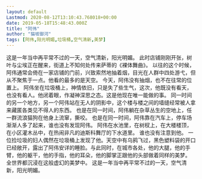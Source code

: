 ```yaml
---
layout: default
Lastmod: 2020-08-12T13:10:43.768018+00:00
date: 2019-05-18T15:48:43.000Z
title: "阿伟"
author: "猫坂御河"
tags: [阿伟,阳光明媚,垃圾桶,空气清新,美梦]
---
```


这是一年当中再平常不过的一天，空气清新，阳光明媚。 此时店铺刚刚开张，树叶与尘埃正在醒来，街道上不知何处传来萨蒂的《裸体舞曲》。 以往的这个时候，阿伟通常会倚在一家店铺的门前，兴致索然地抽着烟，目光在人群中四处游弋，但从不聚焦于一点。他看的最多的是天空。 今天，阿伟没有抽烟，也不在往常的位置上。 阿伟坐在垃圾桶上，神情依旧，只是失了些生气，这次，他既没有看天，也没有看人。他闭着眼，作凝神深思之态。这是他现在唯一能做的事。 同一时间的另一个地方，另一个阿伟站在无人的阴影中，这个楼与楼之间的墙缝经常被人拿来藏匿各类见不得人的东西。 也是在同一时间，阿伟躺在杂草丛生的空地上，任一群流浪猫狗在他身上流窜，撕咬。 也是在同一时间，阿伟靠在汽车上，停车场渐渐人多了起来，谁也没有发现阿伟。 阿伟在水池里，在树杈上，在大楼楼顶，在小区灌木丛中，在热闹非凡的迪斯科舞厅的下水道里。 谁也没有注意到他。 一位捡垃圾的妇人偶然在垃圾桶上发现了他。天空中有乌鸦飞过，黑色塑料袋的开口已经敞开，露出了阿伟安详的睡脸。与此同时，在城市各处，他的大腿，他的手臂，他的躯干，他的手指，他的耳朵，他的脚掌正跟他的头部做着同样的美梦。 全世界都沉浸在这般虚幻的美梦中。 这是一年当中再平常不过的一天，空气清新，阳光明媚。

